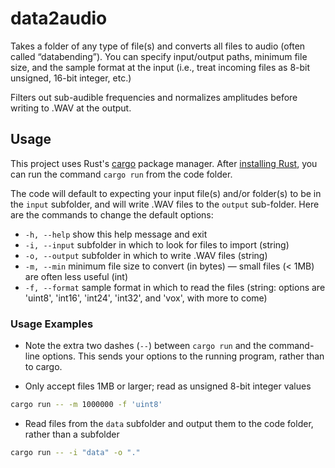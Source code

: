 # data2audio

Takes a folder of any type of file(s) and converts all files to audio (often called “databending”). You can specify input/output paths, minimum file size, and the sample format at the input (i.e., treat incoming files as 8-bit unsigned, 16-bit integer, etc.)

Filters out sub-audible frequencies and normalizes amplitudes before writing to .WAV at the output.

## Usage

This project uses Rust's [cargo](https://doc.rust-lang.org/book/ch01-03-hello-cargo.html) package manager. After [installing Rust](https://doc.rust-lang.org/book/ch01-01-installation.html#installation), you can run the command `cargo run` from the code folder.

The code will default to expecting your input file(s) and/or folder(s) to be in the `input` subfolder, and will write .WAV files to the `output` sub-folder. Here are the commands to change the default options:

- `-h, --help` show this help message and exit
- `-i, --input` subfolder in which to look for files to import (string)
- `-o, --output` subfolder in which to write .WAV files (string)
- `-m, --min` minimum file size to convert (in bytes) — small files (< 1MB) are often less useful (int)
- `-f, --format` sample format in which to read the files (string: options are 'uint8', 'int16', 'int24', 'int32', and 'vox', with more to come)

### Usage Examples

- Note the extra two dashes (`--`) between `cargo run` and the command-line options. This sends your options to the running program, rather than to cargo.

- Only accept files 1MB or larger; read as unsigned 8-bit integer values

```sh
cargo run -- -m 1000000 -f 'uint8'
```

- Read files from the `data` subfolder and output them to the code folder, rather than a subfolder

```sh
cargo run -- -i "data" -o "."
```
